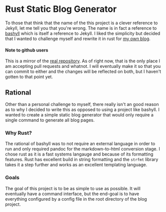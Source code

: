 # Rust Static Blog Generator

To those that think that the name of the this project is a clever reference to Jekyll, let me tell
you that you're wrong. The name is in fact a reference to [bashyll](https://github.com/unknownloner/bashyll)
which is itself a reference to Jekyll. I liked the simplicity but decided that I wanted to challenge
myself and rewrite it in rust for [my own blog](http://mdit.to).


#### Note to github users
This is a mirror of the [real repository](https://gitlab.com/Miridyan/kryll).
As of right now, that is the only place I am accepting pull requests and whatnot. I will eventually
make it so that you can commit to either and the changes will be reflected on both, but I haven't gotten
to that point yet.

## Rational

Other than a personal challenge to myself, there really isn't an good reason as to why I decided
to write this as opposed to using a project like bashyll. I wanted to create a simple static blog
generator that would only require a single command to generate all blog pages.

### Why Rust?

The rational of bashyll was to not require an external language in order to run and only required
pandoc for the markdown-to-html conversion stage. I chose rust as it is a fast systems langauge
and because of its formatting features. Rust has excellent build in string formatting and the
`strfmt` library takes it a step further and works as an excellent templating language.

### Goals

The goal of this project is to be as simple to use as possible. It will eventually have a command
interface, but the end-goal is to have everything configured by a config file in the root directory
of the blog project.